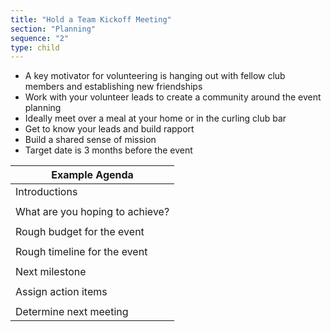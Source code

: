 ```yaml
---
title: "Hold a Team Kickoff Meeting"
section: "Planning"
sequence: "2"
type: child
---
```


- A key motivator for volunteering is hanging out with fellow club members and establishing new friendships
- Work with your volunteer leads to create a community around the event planning
- Ideally meet over a meal at your home or in the curling club bar
- Get to know your leads and build rapport
- Build a shared sense of mission
- Target date is 3 months before the event

| Example Agenda                  |
| ------------------------------- |
| Introductions                   |
|                                 |
| What are you hoping to achieve? |
|                                 |
| Rough budget for the event      |
|                                 |
| Rough timeline for the event    |
|                                 |
| Next milestone                  |
|                                 |
| Assign action items             |
|                                 |
| Determine next meeting          |
